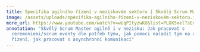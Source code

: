 ```yaml
---
title: Specifika agilního řízení v neziskovém sektoru | Skvělý Scrum Master
image: /assets/uploads/specifika-agilního-řízení-v-neziskovém-sektoru.jpg
more_url: https://www.youtube.com/watch?v=wUqPItyzwKU&list=PLOX5xelTsEv8lEC9EOhKA67f4TXaTsQRw&index=4&ab_channel=%C4%8Cesko.Digital
annotation: "Skvělý Scrum Master agilně i v nezisku: Jak pracovat s
  ceremoniemi/scrum eventy dle potřeb týmu, jak pomoci naladit tým na agilní
  řízení, jak pracovat s asynchronní komunikací"
---
```

